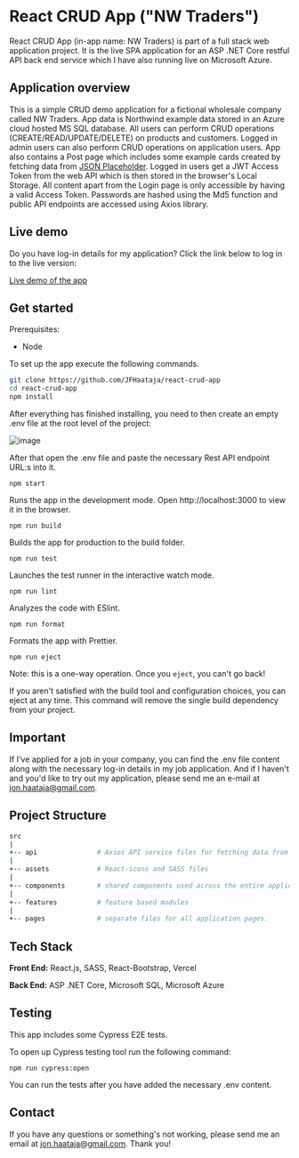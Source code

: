 # React CRUD App ("NW Traders")

React CRUD App (in-app name: NW Traders) is part of a full stack web application project. It is the live SPA application for an ASP .NET Core restful API back end service which I have also running live on Microsoft Azure.

## Application overview

This is a simple CRUD demo application for a fictional wholesale company called NW Traders. App data is Northwind example data stored in an Azure cloud hosted MS SQL database. All users can perform CRUD operations (CREATE/READ/UPDATE/DELETE) on products and customers. Logged in admin users can also perform CRUD operations on application users. App also contains a Post page which includes some example cards created by fetching data from [JSON Placeholder](https://jsonplaceholder.typicode.com/).
Logged in users get a JWT Access Token from the web API which is then stored in the browser's Local Storage. All content apart from the Login page is only accessible by having a valid Access Token. Passwords are hashed using the Md5 function and public API endpoints are accessed using Axios library.

## Live demo

Do you have log-in details for my application? Click the link below to log in to the live version:

[Live demo of the app](https://putlinkhere.com/)

## Get started

Prerequisites:

-   Node

To set up the app execute the following commands.

```bash
git clone https://github.com/JFHaataja/react-crud-app
cd react-crud-app
npm install
```

After everything has finished installing, you need to then create an empty .env file at the root level of the project:

![image](https://user-images.githubusercontent.com/96774962/210604332-98094c22-d35b-467e-b79a-388dc4e82def.png)

After that open the .env file and paste the necessary Rest API endpoint URL:s into it.

`npm start`

Runs the app in the development mode.
Open http://localhost:3000 to view it in the browser.

`npm run build`

Builds the app for production to the build folder.

`npm run test`

Launches the test runner in the interactive watch mode.

`npm run lint`

Analyzes the code with ESlint.

`npm run format`

Formats the app with Prettier.

`npm run eject`

Note: this is a one-way operation. Once you `eject`, you can't go back!

If you aren't satisfied with the build tool and configuration choices, you can eject at any time. This command will remove the single build dependency from your project.

## Important

If I've applied for a job in your company, you can find the .env file content along with the necessary log-in details in my job application. And if I haven't and you'd like to try out my application, please send me an
e-mail at jon.haataja@gmail.com.

## Project Structure

```bash
src
|
+-- api               # Axios API service files for fetching data from the REST API
|
+-- assets            # React-icons and SASS files
|
+-- components        # shared components used across the entire application
|
+-- features          # feature based modules
|
+-- pages             # separate files for all application pages.
```

## Tech Stack

**Front End:** React.js, SASS, React-Bootstrap, Vercel

**Back End:** ASP .NET Core, Microsoft SQL, Microsoft Azure

## Testing

This app includes some Cypress E2E tests.

To open up Cypress testing tool run the following command:

`npm run cypress:open`

You can run the tests after you have added the necessary .env content.

## Contact

If you have any questions or something's not working, please send me an email at jon.haataja@gmail.com. Thank you!
